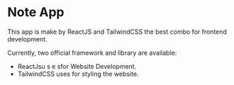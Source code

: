 # Note App

This app is make by ReactJS and TailwindCSS the best combo for frontend development.

Currently, two official framework and library are available:

- ReactJsu s e sfor Website Development.
- TailwindCSS uses for styling the website.
